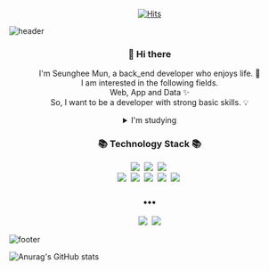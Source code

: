 
<div align=center>
	
 [![Hits](https://hits.seeyoufarm.com/api/count/incr/badge.svg?url=https%3A%2F%2Fgithub.com%2FMuntari29%2Fhit-counter&count_bg=%2379C83D&title_bg=%23555555&icon=&icon_color=%23E7E7E7&title=hits&edge_flat=false)](https://hits.seeyoufarm.com)
</div>

![header](https://capsule-render.vercel.app/api?type=soft&color=dcffe4&height=170&section=header&text=Seung_Hee_Mun&fontColor=090707&fontAlignX=45&fontAlignY=65&fontSize=70)


<h3 align="center"> 👋 Hi there </h3>
<p align="center">
I'm Seunghee Mun, a back_end developer who enjoys life. &#128640;<br>
I am interested in the following fields.<br>
Web, App and Data &#10024;<br>
So, I want to be a developer with strong basic skills. &#128161;<br>
<details align=center>
<summary>I'm studying</summary>
<div markdown="1">       

Algorithms / Data structure / Database / Javascript / Deep Python

</div>
</details>
</p>
<h3 align="center">📚 Technology Stack 📚</h3>
<p align="center">
	<img src="https://img.shields.io/badge/Python-3766AB?style=flat-square&logo=Python&logoColor=white"/></a>&nbsp
  <img src="https://img.shields.io/badge/Django-092E20?style=flat-square&logo=Django&logoColor=white"/></a>&nbsp
  <img src="https://img.shields.io/badge/MySQL-4479A1?style=flat-square&logo=MySql&logoColor=white"/></a>&nbsp
  <br>
  <img src="https://img.shields.io/badge/NestJS-E0234E?style=flat-square&logo=NestJS&logoColor=white"/></a>&nbsp 
  <img src="https://img.shields.io/badge/MongoDB-47A248?style=flat-square&logo=MongoDB&logoColor=white"/></a>&nbsp
  <img src="https://img.shields.io/badge/JavaScript-F7DF1E?style=flat-square&logo=Javascript&logoColor=white"/></a>&nbsp 
  <img src="https://img.shields.io/badge/AWS-333664?style=flat-square&logo=amazon-aws&logoColor=white"/></a>&nbsp 
  <img src="https://img.shields.io/badge/Docker-2496ED?style=flat-square&logo=Docker&logoColor=white"/></a>&nbsp 
</p>

<h3 align="center">•••</h3>

<p align="center">
  <a href="https://codermun-log.tistory.com/"><img src="https://img.shields.io/badge/Tech%20Blog-FFCD00?style=flat-square&logo=Kakao&logoColor=white&link=https://codermun-log.tistory.com/"/></a>&nbsp
  <a href="mailto:muntrock@gmail.com"><img src="https://img.shields.io/badge/Gmail-d14836?style=flat-square&logo=Gmail&logoColor=white&link=mailto:muntrok@gmail.com"/></a>
  
</p>

![footer](https://capsule-render.vercel.app/api?type=slice&color=EFDC05&height=100&section=footer)



![Anurag's GitHub stats](https://github-readme-stats.vercel.app/api?username=Muntari29&show_icons=true&theme=dracula)
